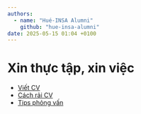 ```yaml
---
authors:
  - name: "Hué-INSA Alumni"
    github: "hue-insa-alumni"
date: 2025-05-15 01:04 +0100
---
```


# Xin thực tập, xin việc

- [Viết CV](xin-thuc-tap-xin-viec/viet-cv.md)
- [Cách rải CV](xin-thuc-tap-xin-viec/cach-rai-cv.md)
- [Tips phỏng vấn](xin-thuc-tap-xin-viec/tip-phong-van.md)
